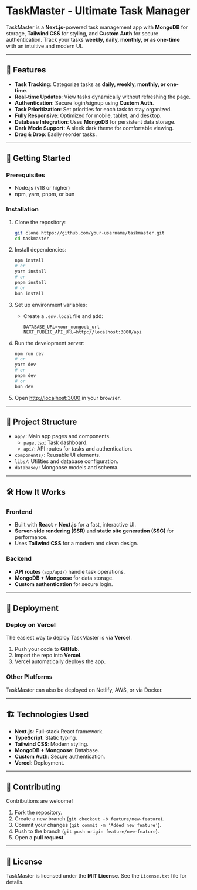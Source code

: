 
# TaskMaster - Ultimate Task Manager

TaskMaster is a **Next.js**-powered task management app with **MongoDB** for storage, **Tailwind CSS** for styling, and **Custom Auth** for secure authentication. Track your tasks **weekly, daily, monthly, or as one-time** with an intuitive and modern UI.

---

## 🚀 Features

- **Task Tracking**: Categorize tasks as **daily, weekly, monthly, or one-time**.
- **Real-time Updates**: View tasks dynamically without refreshing the page.
- **Authentication**: Secure login/signup using **Custom Auth**.
- **Task Prioritization**: Set priorities for each task to stay organized.
- **Fully Responsive**: Optimized for mobile, tablet, and desktop.
- **Database Integration**: Uses **MongoDB** for persistent data storage.
- **Dark Mode Support**: A sleek dark theme for comfortable viewing.
- **Drag & Drop**: Easily reorder tasks.

---

## 📌 Getting Started

### Prerequisites

- Node.js (v18 or higher)
- npm, yarn, pnpm, or bun

### Installation

1. Clone the repository:
   ```bash
   git clone https://github.com/your-username/taskmaster.git
   cd taskmaster
   ```

2. Install dependencies:
   ```bash
   npm install
   # or
   yarn install
   # or
   pnpm install
   # or
   bun install
   ```

3. Set up environment variables:
   - Create a `.env.local` file and add:
     ```env
     DATABASE_URL=your_mongodb_url
     NEXT_PUBLIC_API_URL=http://localhost:3000/api
     ```

4. Run the development server:
   ```bash
   npm run dev
   # or
   yarn dev
   # or
   pnpm dev
   # or
   bun dev
   ```

5. Open [http://localhost:3000](http://localhost:3000) in your browser.

---

## 📂 Project Structure

- `app/`: Main app pages and components.
  - `page.tsx`: Task dashboard.
  - `api/`: API routes for tasks and authentication.
- `components/`: Reusable UI elements.
- `libs/`: Utilities and database configuration.
- `database/`: Mongoose models and schema.

---

## 🛠️ How It Works

### Frontend
- Built with **React + Next.js** for a fast, interactive UI.
- **Server-side rendering (SSR)** and **static site generation (SSG)** for performance.
- Uses **Tailwind CSS** for a modern and clean design.

### Backend
- **API routes** (`app/api/`) handle task operations.
- **MongoDB + Mongoose** for data storage.
- **Custom authentication** for secure login.

---

## 🚀 Deployment

### Deploy on Vercel
The easiest way to deploy TaskMaster is via **Vercel**.

1. Push your code to **GitHub**.
2. Import the repo into **Vercel**.
3. Vercel automatically deploys the app.

### Other Platforms
TaskMaster can also be deployed on Netlify, AWS, or via Docker.

---

## 🏗️ Technologies Used

- **Next.js**: Full-stack React framework.
- **TypeScript**: Static typing.
- **Tailwind CSS**: Modern styling.
- **MongoDB + Mongoose**: Database.
- **Custom Auth**: Secure authentication.
- **Vercel**: Deployment.

---

## 🤝 Contributing

Contributions are welcome!

1. Fork the repository.
2. Create a new branch (`git checkout -b feature/new-feature`).
3. Commit your changes (`git commit -m 'Added new feature'`).
4. Push to the branch (`git push origin feature/new-feature`).
5. Open a **pull request**.

---

## 📜 License

TaskMaster is licensed under the **MIT License**. See the `License.txt` file for details.
